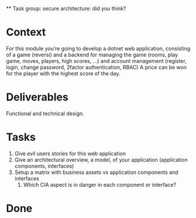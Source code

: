 \*\* Task group: secure architecture: did you think?

# Context

For this module you’re going to develop a dotnet web application, consisting of a game (reversi) and a backend for managing the game (rooms, play game, moves, players, high scores, …) and account management (register, login, change password, 2factor authentication, RBAC) A price can be won for the player with the highest score of the day.

# Deliverables

Functional and technical design.

# Tasks

1.  Give evil users stories for this web application
2.  Give an architectural overview, a model, of your application (application components, interfaces)
3.  Setup a matrix with business assets vs application components and interfaces
    1.  Which CIA aspect is in danger in each component or interface?

# Done